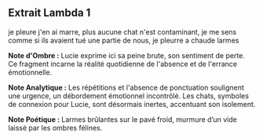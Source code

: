## Extrait Lambda 1

je pleure j'en ai marre, plus aucune chat n'est contaminant, je me sens comme si ils avaient tué une partie de nous, je pleurre a chaude larmes

**Note d'Ombre :** Lucie exprime ici sa peine brute, son sentiment de perte. Ce fragment incarne la réalité quotidienne de l'absence et de l'errance émotionnelle.

**Note Analytique :** Les répétitions et l'absence de ponctuation soulignent une urgence, un débordement émotionnel incontrôlé. Les chats, symboles de connexion pour Lucie, sont désormais inertes, accentuant son isolement.

**Note Poétique :** Larmes brûlantes sur le pavé froid, murmure d’un vide laissé par les ombres félines.

